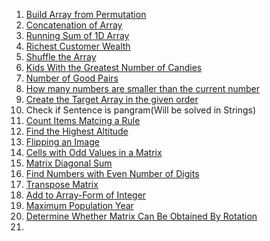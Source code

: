  1. [Build Array from Permutation](https://leetcode.com/problems/build-array-from-permutation/)  
 2. [Concatenation of Array](https://leetcode.com/problems/concatenation-of-array/)  
 3. [Running Sum of 1D Array](https://leetcode.com/problems/running-sum-of-1d-array/)  
 4. [Richest Customer Wealth](https://leetcode.com/problems/richest-customer-wealth/)  
 5. [Shuffle the Array](https://leetcode.com/problems/shuffle-the-array/)
 6. [Kids With the Greatest Number of Candies](https://leetcode.com/problems/kids-with-the-greatest-number-of-candies/)
 7. [Number of Good Pairs](https://leetcode.com/problems/number-of-good-pairs/)
 8. [How many numbers are smaller than the current number](https://leetcode.com/problems/how-many-numbers-are-smaller-than-the-current-number/)
 9. [Create the Target Array in the given order](https://leetcode.com/problems/create-target-array-in-the-given-order/)
 10. Check if Sentence is pangram(Will be solved in Strings)
 11. [Count Items Matcing a Rule](https://leetcode.com/problems/count-items-matching-a-rule/)
 12. [Find the Highest Altitude](https://leetcode.com/problems/find-the-highest-altitude/)
 13. [Flipping an Image](https://leetcode.com/problems/flipping-an-image/)
 14. [Cells with Odd Values in a Matrix](https://leetcode.com/problems/cells-with-odd-values-in-a-matrix/)
 15. [Matrix Diagonal Sum](https://leetcode.com/problems/matrix-diagonal-sum/)
 16. [Find Numbers with Even Number of Digits](https://leetcode.com/problems/find-numbers-with-even-number-of-digits/)
 17. [Transpose Matrix](https://leetcode.com/problems/transpose-matrix/)
 18. [Add to Array-Form of Integer](https://leetcode.com/problems/add-to-array-form-of-integer/)
 19. [Maximum Population Year](https://leetcode.com/problems/maximum-population-year/)
 20. [Determine Whether Matrix Can Be Obtained By Rotation](https://leetcode.com/problems/determine-whether-matrix-can-be-obtained-by-rotation/)
 21. 
